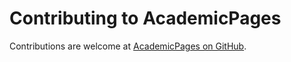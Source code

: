 # Contributing to AcademicPages

Contributions are welcome at [AcademicPages on GitHub](https://github.com/academicpages/academicpages.github.io/blob/master/CONTRIBUTING.md).
